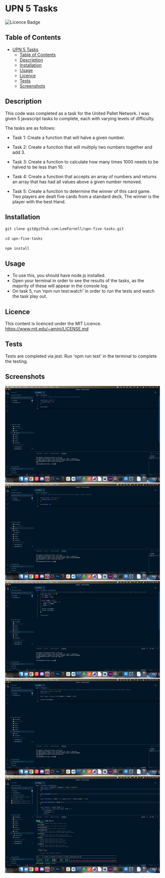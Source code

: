 # UPN 5 Tasks

![Licence Badge](https://img.shields.io/badge/licence-MIT-green)

## Table of Contents

- [UPN 5 Tasks](#upn-5-tasks)
  - [Table of Contents](#table-of-contents)
  - [Description](#description)
  - [Installation](#installation)
  - [Usage](#usage)
  - [Licence](#licence)
  - [Tests](#tests)
  - [Screenshots](#screenshots)

## Description

This code was completed as a task for the United Pallet Network. I was given 5 javascript tasks to complete, each with varying levels of difficulty.

The tasks are as follows:

- Task 1:
  Create a function that will halve a given number.

- Task 2:
  Create a function that will multiply two numbers together and add 3.

- Task 3:
  Create a function to calculate how many times 1000 needs to be halved to be less than 10.

- Task 4: Create a function that accepts an array of numbers and returns an array that has had all values above a given number removed.

- Task 5: Create a function to determine the winner of this card game.
  Two players are dealt five cards from a standard deck. The winner is the player with the best Hand.

## Installation

```
git clone git@github.com:LeeFarnell/upn-five-tasks.git

cd upn-five-tasks

npm install
```

## Usage

- To use this, you should have node.js installed.
- Open your terminal in order to see the results of the tasks, as the majority of these will appear in the console log.
- On task 5, run 'npm run test:watch' in order to run the tests and watch the task play out.

## Licence

This content is licenced under the MIT Licence.
https://www.mit.edu/~amini/LICENSE.md

## Tests

Tests are completed via jest. Run 'npm run test' in the terminal to complete the testing.

## Screenshots

![screenshot1]("./../assets/images/task-1.png)
![screenshot2]("./../assets/images/task-2.png)
![screenshot3]("./../assets/images/task-3.png)
![screenshot4]("./../assets/images/task-4.png)
![screenshot4]("./../assets/images/task-5.png)
